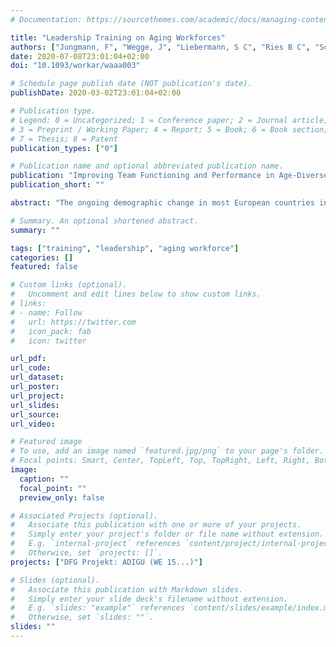 ```yaml
---
# Documentation: https://sourcethemes.com/academic/docs/managing-content/

title: "Leadership Training on Aging Workforces"
authors: ["Jungmann, F", "Wegge, J", "Liebermann, S C", "Ries B C", "Schmidt K-H"]
date: 2020-07-08T23:01:04+02:00
doi: "10.1093/workar/waaa003"

# Schedule page publish date (NOT publication's date).
publishDate: 2020-03-02T23:01:04+02:00

# Publication type.
# Legend: 0 = Uncategorized; 1 = Conference paper; 2 = Journal article;
# 3 = Preprint / Working Paper; 4 = Report; 5 = Book; 6 = Book section;
# 7 = Thesis; 8 = Patent
publication_types: ["0"]

# Publication name and optional abbreviated publication name.
publication: "Improving Team Functioning and Performance in Age-Diverse Teams: Evaluation of a Leadership Training"
publication_short: ""

abstract: "The ongoing demographic change in most European countries increases the proportion of older employees and the prevalence of age diversity in work groups. As the diversity literature supports theories predicting negative effects of age diversity in teams, practical interest is growing how to influence these groups to perform at their best. In this article, we present a model of productivity in age-diverse teams, which we used as the platform for conceptualizing a new training for leaders. The training aims at improving attitudes toward older employees, appreciation of team diversity, and performance in age-diverse teams. We evaluated this training in a public administration in Germany with a training–waiting control group design (47 leaders, 221 employees) including a follow-up measure after 1 year. Results revealed that the training increased appreciation of age diversity and reduced age stereotypes in leaders. Team members’ ratings of age stereotypes and conflicts were also positively influenced, in particular for younger team members who suffer most from working in age-diverse teams. Thus, the newly developed training is a recommendable intervention for leaders of age-diverse teams."

# Summary. An optional shortened abstract.
summary: ""

tags: ["training", "leadership", "aging workforce"]
categories: []
featured: false

# Custom links (optional).
#   Uncomment and edit lines below to show custom links.
# links:
# - name: Follow
#   url: https://twitter.com
#   icon_pack: fab
#   icon: twitter

url_pdf:
url_code:
url_dataset:
url_poster:
url_project:
url_slides:
url_source:
url_video:

# Featured image
# To use, add an image named `featured.jpg/png` to your page's folder. 
# Focal points: Smart, Center, TopLeft, Top, TopRight, Left, Right, BottomLeft, Bottom, BottomRight.
image:
  caption: ""
  focal_point: ""
  preview_only: false

# Associated Projects (optional).
#   Associate this publication with one or more of your projects.
#   Simply enter your project's folder or file name without extension.
#   E.g. `internal-project` references `content/project/internal-project/index.md`.
#   Otherwise, set `projects: []`.
projects: ["DFG Projekt: ADIGU (WE 15...)"]

# Slides (optional).
#   Associate this publication with Markdown slides.
#   Simply enter your slide deck's filename without extension.
#   E.g. `slides: "example"` references `content/slides/example/index.md`.
#   Otherwise, set `slides: ""`.
slides: ""
---
```

